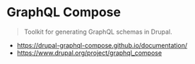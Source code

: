 # GraphQL Compose

> Toolkit for generating GraphQL schemas in Drupal.

- https://drupal-graphql-compose.github.io/documentation/
- https://www.drupal.org/project/graphql_compose
